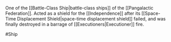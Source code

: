 One of the <span class="miscellaneous">[[Battle-Class Ship|battle-class ships]]</span> of the <span class="political-bodies-places">[[Pangalactic Federation]]</span>.
Acted as a shield for the <span class="miscellaneous">[[Independence]]</span> after its <span class="miscellaneous">[[Space-Time Displacement Shield|space-time displacement shield]]</span> failed, and was finally destroyed in a barrage of <span class="races">[[Executioners|Executioner]]</span> fire.

#Ship